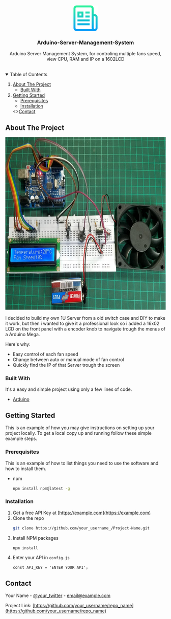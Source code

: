 <!-- PROJECT LOGO -->
<br />
<p align="center">
  <a href="https://github.com/ti-dragonns/Arduino-Server-Management-System">
    <img src="images/logo.png" alt="Logo" width="80" height="80">
  </a>

  <h3 align="center">Arduino-Server-Management-System</h3>

  <p align="center">
    Arduino Server Management System, for controling multiple fans speed, view CPU, RAM and IP on a 1602LCD
    <br />
    <br />
  </p>
</p>

<!-- TABLE OF CONTENTS -->
<details open="open">
  <summary>Table of Contents</summary>
  <ol>
    <li>
      <a href="#about-the-project">About The Project</a>
      <ul>
        <li><a href="#built-with">Built With</a></li>
      </ul>
    </li>
    <li>
      <a href="#getting-started">Getting Started</a>
      <ul>
        <li><a href="#prerequisites">Prerequisites</a></li>
        <li><a href="#installation">Installation</a></li>
      </ul>
    </li>
    <><a href="#contact">Contact</a></>
  </ol>
</details>

<!-- ABOUT THE PROJECT -->

## About The Project

<p align="center">
  <a href="https://github.com/ti-dragonns/Arduino-Server-Management-System">
    <img src="images/example_demo.jpg" alt="example_demo" width="720" height="540">
  </a>
</p>

I decided to build my own 1U Server from a old switch case and DIY to make it work, but then i wanted to give it a professional look so i added a 16x02 LCD on the front panel with a encoder knob to navigate trough the menus of a Arduino Mega.

Here's why:

- Easy control of each fan speed
- Change between auto or manual mode of fan control
- Quickly find the IP of that Server trough the screen

### Built With

It's a easy and simple project using only a few lines of code.

- [Arduino](https://www.arduino.cc/)

<!-- GETTING STARTED -->

## Getting Started

This is an example of how you may give instructions on setting up your project locally.
To get a local copy up and running follow these simple example steps.

### Prerequisites

This is an example of how to list things you need to use the software and how to install them.

- npm
  ```sh
  npm install npm@latest -g
  ```

### Installation

1. Get a free API Key at [https://example.com](https://example.com)
2. Clone the repo
   ```sh
   git clone https://github.com/your_username_/Project-Name.git
   ```
3. Install NPM packages
   ```sh
   npm install
   ```
4. Enter your API in `config.js`
   ```JS
   const API_KEY = 'ENTER YOUR API';
   ```


<!-- CONTACT -->

## Contact

Your Name - [@your_twitter](https://twitter.com/your_username) - email@example.com

Project Link: [https://github.com/your_username/repo_name](https://github.com/your_username/repo_name)
